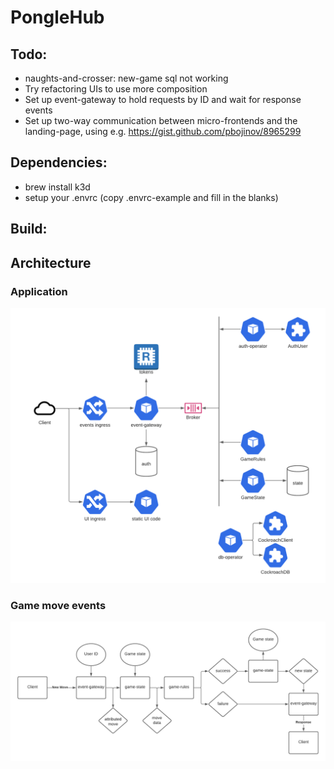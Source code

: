 # PongleHub

## Todo:

- naughts-and-crosser: new-game sql not working
- Try refactoring UIs to use more composition
- Set up event-gateway to hold requests by ID and wait for response events
- Set up two-way communication between micro-frontends and the landing-page, using e.g. https://gist.github.com/pbojinov/8965299

## Dependencies:

- brew install k3d
- setup your .envrc (copy .envrc-example and fill in the blanks)

## Build:

## Architecture

### Application

![](docs/pongle-architecture.png)

### Game move events

![](docs/pongle-game-move.png)

